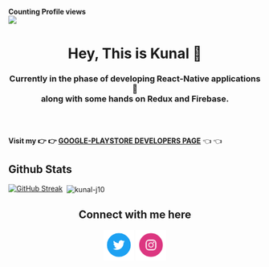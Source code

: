 **Counting Profile views** <br/> ![](https://komarev.com/ghpvc/?username=kunal-j10)
<h1 align="center">Hey, This is Kunal 👋 </h1>

<h3 align="center">Currently in the phase of developing React-Native applications 🚀 
  <br/>along with some hands on Redux and Firebase.</h3>
<br/>
<br/>

**Visit my    👉 👉  [GOOGLE-PLAYSTORE DEVELOPERS PAGE](https://play.google.com/store/apps/dev?id=6127580528992583812)**  👈 👈


<h2>Github Stats</h2>
<p align="center">
 
  [![GitHub Streak](https://github-readme-streak-stats.herokuapp.com/?user=kunal-j10&theme=dark)](https://git.io/streak-stats)
  &nbsp;<img align="center" src="https://github-readme-stats.vercel.app/api?username=kunal-j10&show_icons=true&locale=en&theme=tokyonight" alt="kunal-j10" />
</p>

<h2 align="center">
 Connect with me here
</h2>
<p align="center">
<a href="https://twitter.com/kunal_j10"><img src="https://github.com/aritraroy/social-icons/blob/master/twitter-icon.png?raw=true" width="60"></a>
<a href="https://instagram.com/kunal_j10"><img src="https://github.com/aritraroy/social-icons/blob/master/instagram-icon.png?raw=true" width="60"></a>
</p>
